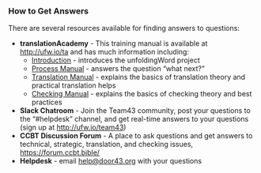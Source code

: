
### How to Get Answers

There are several resources available for finding answers to questions:

* **translationAcademy** - This training manual is available at http://ufw.io/ta and has much information including:
  * [Introduction](../ta-intro/01.md) - introduces the unfoldingWord project
  * [Process Manual](../../process/process-manual/01.md)  - answers the question “what next?”
  * [Translation Manual](../../translate/translate-manual/01.md) - explains the basics of translation theory and practical translation helps
  * [Checking Manual](../../checking/intro-check/01.md) - explains the basics of checking theory and best practices
* **Slack Chatroom** - Join the Team43 community, post your questions to the “#helpdesk” channel, and get real-time answers to your questions (sign up at http://ufw.io/team43)
* **CCBT Discussion Forum** - A place to ask questions and get answers to technical, strategic, translation, and checking issues, https://forum.ccbt.bible/
* **Helpdesk** - email <help@door43.org> with your questions


